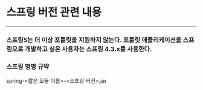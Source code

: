 # 스프링 버전 관련 내용

---
### 스프링5는 더 이상 포틀릿을 지원하지 않는다. 포틀릿 애플리케이션을 스프링으로 개발하고 싶은 사용자는 스프링 4.3.x를 사용한다.

### 스프링 명명 규약
spring-<짧은 모듈 이름>-<스프링 버전>.jar

